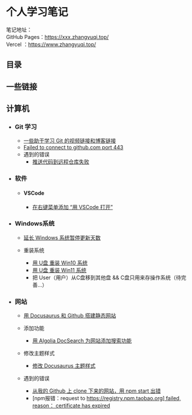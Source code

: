 # 个人学习笔记
笔记地址：  
GitHub Pages：https://xxx.zhangyuqi.top/  
Vercel      ：https://www.zhangyuqi.top/


## 目录

## 一些链接

## 计算机

- ### Git 学习

  - [一些助于学习 Git 的视频链接和博客链接](https://ratherthan17.github.io/notes/docs/GitStudy)
  - [Failed to connect to github.com port 443](https://ratherthan17.github.io/notes/docs/GitStudy/Failed443)
  - 遇到的错误
    - [推送代码到远程仓库失败](https://ratherthan17.github.io/notes/docs/GitStudy/GitError/PushError)

<!-- 
- ### 单片机学习
  
  - 遇到的错误
    - [代码没写错，编译后显示 syntax error near](https://ratherthan17.github.io/notes/docs/SinglechipStudy/Error/Keil5SyntaxError%20Near)
    - [Proteus 因修改安装位置导致破解失败](https://ratherthan17.github.io/notes/docs/SinglechipStudy/Error/ProteusCrackFailure)
 -->
- ### 软件

   - #### VSCode

      - [在右键菜单添加 “用 VSCode 打开”](https://ratherthan17.github.io/notes/docs/Software/VSCode/OpenWithVSCode)

- ### Windows系统
  - [延长 Windows 系统暂停更新天数](https://ratherthan17.github.io/notes/docs/Win10/DelayUpdate)

  - 重装系统
    - [用 U盘 重装 Win10 系统](https://ratherthan17.github.io/notes/docs/Win10/ReinstallWin10)
    - [用 U盘 重装 Win11 系统](https://ratherthan17.github.io/notes/docs/Win10/ReinstallWin11)
    - 把 User（用户）从C盘移到其他盘 && C盘只用来存操作系统（待完善...）


- ### 网站

  - [用 Docusaurus 和 Github 搭建静态网站](https://ratherthan17.github.io/notes/docs/MyWebsite/StudyBuildWebsite)
 
  - 添加功能
    - [用 Algolia DocSearch 为网站添加搜索功能](https://ratherthan17.github.io/notes/docs/MyWebsite/AddFunctions/AddAlgoliaDocSearch)
  
  - 修改主题样式
    - [修改 Docusaurus 主题样式](https://ratherthan17.github.io/notes/docs/MyWebsite/ModifyTheme)

  - 遇到的错误
    - [从我的 Github 上 clone 下来的网站，用 npm start 出错](https://ratherthan17.github.io/notes/docs/MyWebsite/WebsiteError/WebCloneError)
    - [npm报错：request to [https://registry.npm.taobao.org] failed, reason： certificate has expired](https://ratherthan17.github.io/notes/docs/MyWebsite/WebsiteError/TaoBaoNpmOutOfDate)